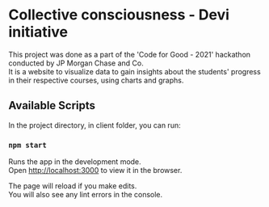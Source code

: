 # Collective consciousness - Devi initiative 

This project was done as a part of the 'Code for Good - 2021' hackathon conducted by JP Morgan Chase and Co.\
It is a website to visualize data to gain insights about the students' progress in their respective courses, using charts and graphs.

## Available Scripts

In the project directory, in client folder, you can run:

### `npm start`

Runs the app in the development mode.\
Open [http://localhost:3000](http://localhost:3000) to view it in the browser.

The page will reload if you make edits.\
You will also see any lint errors in the console.
